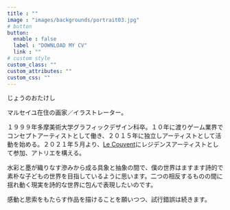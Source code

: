 ```yaml
---
title : ""
image : "images/backgrounds/portrait03.jpg"
# button
button:
  enable : false
  label : "DOWNLOAD MY CV"
  link : ""
# custom style
custom_class: ""
custom_attributes: ""
custom_css: ""
---
```


じょうのおたけし

マルセイユ在住の画家／イラストレーター。

１９９９年多摩美術大学グラフィックデザイン科卒。１０年に渡りゲーム業界でコンセプトアーティストとして働き、２０１５年に独立しアーティストとして活動を始める。２０２１年５月より、[Le Couvent](https://le-couvent.org)にレジデンスアーティストとして参加、アトリエを構える。  

水彩と墨が織りなす滲みから成る具象と抽象の間で、僕の世界はますます詩的で素朴な子どもの世界を目指しているように思います。二つの相反するものの間に揺れ動く現実を詩的な世界に包んで表現したいのです。

感動と思索をもたらす作品を描けることを願いつつ、試行錯誤は続きます。


